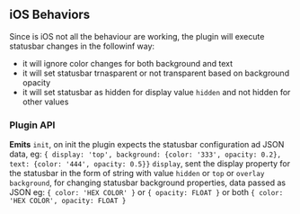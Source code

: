 ## iOS Behaviors
Since is iOS not all the behaviour are working, the plugin will execute statusbar changes in the followinf way:

* it will ignore color changes for both background and text
* it will set statusbar trnasparent or not transparent based on background opacity
* it will set statusbar as hidden for display value `hidden` and not hidden for other values

### Plugin API
**Emits**
`init`, on init the plugin expects the statusbar configuration ad JSON data, eg: `{ display: 'top', background: {color: '333', opacity: 0.2}, text: {color: '444', opacity: 0.5}}`
`display`, sent the display property for the statusbar in the form of string with value `hidden` or `top` or `overlay`
`background`, for changing statusbar background properties, data passed as JSON eg: `{ color: 'HEX COLOR' }` or `{ opacity: FLOAT }` or both `{ color: 'HEX COLOR', opacity: FLOAT }`
